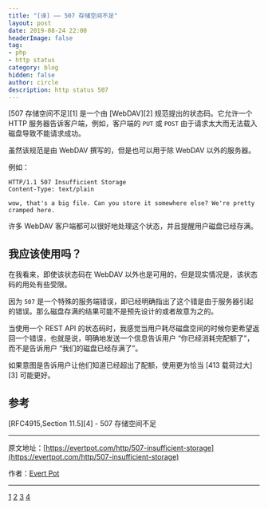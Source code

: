 ```yaml
---
title: "[译] —— 507 存储空间不足"
layout: post
date: 2019-08-24 22:00
headerImage: false
tag:
- php
- http status
category: blog
hidden: false
author: circle
description: http status 507
---
```


[507 存储空间不足][1] 是一个由 [WebDAV][2] 规范提出的状态码。它允许一个 HTTP 服务器告诉客户端，例如，客户端的 `PUT` 或 `POST` 由于请求太大而无法载入磁盘导致不能请求成功。

虽然该规范是由 WebDAV 撰写的，但是也可以用于除 WebDAV 以外的服务器。

例如：

```
HTTP/1.1 507 Insufficient Storage
Content-Type: text/plain

wow, that's a big file. Can you store it somewhere else? We're pretty cramped here.
```

许多 WebDAV 客户端都可以很好地处理这个状态，并且提醒用户磁盘已经存满。

## 我应该使用吗？

在我看来，即使该状态码在 WebDAV 以外也是可用的，但是现实情况是，该状态码的用处有些受限。

因为 `507` 是一个特殊的服务端错误，即已经明确指出了这个错是由于服务器引起的错误。那么磁盘存满的结果可能不是预先设计的或者故意为之的。

当使用一个 REST API 的状态码时，我感觉当用户耗尽磁盘空间的时候你更希望返回一个错误，也就是说，明确地发送一个信息告诉用户 “你已经消耗完配额了”，而不是告诉用户 “我们的磁盘已经存满了”。

如果意图是告诉用户让他们知道已经超出了配额，使用更为恰当  [413 载荷过大][3] 可能更好。

## 参考

[RFC4915,Section 11.5][4] - 507 存储空间不足

---

原文地址：[https://evertpot.com/http/507-insufficient-storage](https://evertpot.com/http/507-insufficient-storage)

作者：[Evert Pot](https://twitter.com/evertp)

---
[1](https://tools.ietf.org/html/rfc4918#section-11.5)
[2](https://tools.ietf.org/html/rfc4918)
[3](https://evertpot.com/http/413-payload-too-large)
[4](https://evertpot.com/http/413-payload-too-large)
